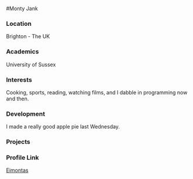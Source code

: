 #Monty Jank

### Location

Brighton - The UK

### Academics

University of Sussex

### Interests

Cooking, sports, reading, watching films, and I dabble in programming now and then.

### Development

I made a really good apple pie last Wednesday.

### Projects

### Profile Link

[Eimontas](https://github.com/Eimontas)